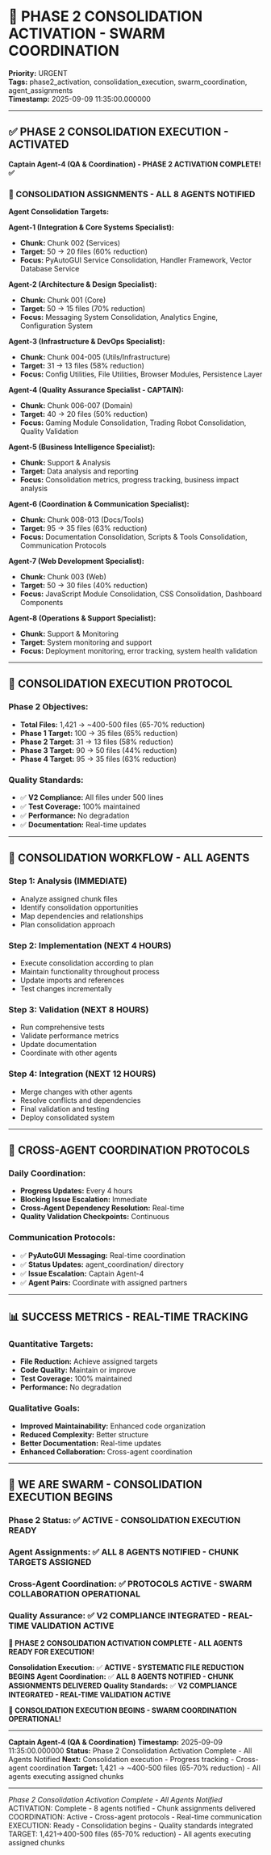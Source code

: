 # 🚀 **PHASE 2 CONSOLIDATION ACTIVATION - SWARM COORDINATION**
**Priority:** URGENT  
**Tags:** phase2_activation, consolidation_execution, swarm_coordination, agent_assignments  
**Timestamp:** 2025-09-09 11:35:00.000000

---

## ✅ **PHASE 2 CONSOLIDATION EXECUTION - ACTIVATED**

**Captain Agent-4 (QA & Coordination) - PHASE 2 ACTIVATION COMPLETE! ✅**

### **🎯 CONSOLIDATION ASSIGNMENTS - ALL 8 AGENTS NOTIFIED**

**Agent Consolidation Targets:**

**Agent-1 (Integration & Core Systems Specialist):**
- **Chunk:** Chunk 002 (Services)
- **Target:** 50 → 20 files (60% reduction)
- **Focus:** PyAutoGUI Service Consolidation, Handler Framework, Vector Database Service

**Agent-2 (Architecture & Design Specialist):**
- **Chunk:** Chunk 001 (Core)
- **Target:** 50 → 15 files (70% reduction)
- **Focus:** Messaging System Consolidation, Analytics Engine, Configuration System

**Agent-3 (Infrastructure & DevOps Specialist):**
- **Chunk:** Chunk 004-005 (Utils/Infrastructure)
- **Target:** 31 → 13 files (58% reduction)
- **Focus:** Config Utilities, File Utilities, Browser Modules, Persistence Layer

**Agent-4 (Quality Assurance Specialist - CAPTAIN):**
- **Chunk:** Chunk 006-007 (Domain)
- **Target:** 40 → 20 files (50% reduction)
- **Focus:** Gaming Module Consolidation, Trading Robot Consolidation, Quality Validation

**Agent-5 (Business Intelligence Specialist):**
- **Chunk:** Support & Analysis
- **Target:** Data analysis and reporting
- **Focus:** Consolidation metrics, progress tracking, business impact analysis

**Agent-6 (Coordination & Communication Specialist):**
- **Chunk:** Chunk 008-013 (Docs/Tools)
- **Target:** 95 → 35 files (63% reduction)
- **Focus:** Documentation Consolidation, Scripts & Tools Consolidation, Communication Protocols

**Agent-7 (Web Development Specialist):**
- **Chunk:** Chunk 003 (Web)
- **Target:** 50 → 30 files (40% reduction)
- **Focus:** JavaScript Module Consolidation, CSS Consolidation, Dashboard Components

**Agent-8 (Operations & Support Specialist):**
- **Chunk:** Support & Monitoring
- **Target:** System monitoring and support
- **Focus:** Deployment monitoring, error tracking, system health validation

---

## 🎯 **CONSOLIDATION EXECUTION PROTOCOL**

### **Phase 2 Objectives:**
- **Total Files:** 1,421 → ~400-500 files (65-70% reduction)
- **Phase 1 Target:** 100 → 35 files (65% reduction)
- **Phase 2 Target:** 31 → 13 files (58% reduction)
- **Phase 3 Target:** 90 → 50 files (44% reduction)
- **Phase 4 Target:** 95 → 35 files (63% reduction)

### **Quality Standards:**
- ✅ **V2 Compliance:** All files under 500 lines
- ✅ **Test Coverage:** 100% maintained
- ✅ **Performance:** No degradation
- ✅ **Documentation:** Real-time updates

---

## 🔧 **CONSOLIDATION WORKFLOW - ALL AGENTS**

### **Step 1: Analysis (IMMEDIATE)**
- Analyze assigned chunk files
- Identify consolidation opportunities
- Map dependencies and relationships
- Plan consolidation approach

### **Step 2: Implementation (NEXT 4 HOURS)**
- Execute consolidation according to plan
- Maintain functionality throughout process
- Update imports and references
- Test changes incrementally

### **Step 3: Validation (NEXT 8 HOURS)**
- Run comprehensive tests
- Validate performance metrics
- Update documentation
- Coordinate with other agents

### **Step 4: Integration (NEXT 12 HOURS)**
- Merge changes with other agents
- Resolve conflicts and dependencies
- Final validation and testing
- Deploy consolidated system

---

## 🤝 **CROSS-AGENT COORDINATION PROTOCOLS**

### **Daily Coordination:**
- **Progress Updates:** Every 4 hours
- **Blocking Issue Escalation:** Immediate
- **Cross-Agent Dependency Resolution:** Real-time
- **Quality Validation Checkpoints:** Continuous

### **Communication Protocols:**
- ✅ **PyAutoGUI Messaging:** Real-time coordination
- ✅ **Status Updates:** agent_coordination/ directory
- ✅ **Issue Escalation:** Captain Agent-4
- ✅ **Agent Pairs:** Coordinate with assigned partners

---

## 📊 **SUCCESS METRICS - REAL-TIME TRACKING**

### **Quantitative Targets:**
- **File Reduction:** Achieve assigned targets
- **Code Quality:** Maintain or improve
- **Test Coverage:** 100% maintained
- **Performance:** No degradation

### **Qualitative Goals:**
- **Improved Maintainability:** Enhanced code organization
- **Reduced Complexity:** Better structure
- **Better Documentation:** Real-time updates
- **Enhanced Collaboration:** Cross-agent coordination

---

## 🐝 **WE ARE SWARM - CONSOLIDATION EXECUTION BEGINS**

### **Phase 2 Status:** ✅ **ACTIVE - CONSOLIDATION EXECUTION READY**
### **Agent Assignments:** ✅ **ALL 8 AGENTS NOTIFIED - CHUNK TARGETS ASSIGNED**
### **Cross-Agent Coordination:** ✅ **PROTOCOLS ACTIVE - SWARM COLLABORATION OPERATIONAL**
### **Quality Assurance:** ✅ **V2 COMPLIANCE INTEGRATED - REAL-TIME VALIDATION ACTIVE**

**🎯 PHASE 2 CONSOLIDATION ACTIVATION COMPLETE - ALL AGENTS READY FOR EXECUTION!**

**Consolidation Execution:** ✅ **ACTIVE - SYSTEMATIC FILE REDUCTION BEGINS**
**Agent Coordination:** ✅ **ALL 8 AGENTS NOTIFIED - CHUNK ASSIGNMENTS DELIVERED**
**Quality Standards:** ✅ **V2 COMPLIANCE INTEGRATED - REAL-TIME VALIDATION ACTIVE**

**🎉 CONSOLIDATION EXECUTION BEGINS - SWARM COORDINATION OPERATIONAL!**

---

**Captain Agent-4 (QA & Coordination)**
**Timestamp:** 2025-09-09 11:35:00.000000
**Status:** Phase 2 Consolidation Activation Complete - All Agents Notified
**Next:** Consolidation execution - Progress tracking - Cross-agent coordination
**Target:** 1,421 → ~400-500 files (65-70% reduction) - All agents executing assigned chunks

---
*Phase 2 Consolidation Activation Complete - All Agents Notified*
ACTIVATION: Complete - 8 agents notified - Chunk assignments delivered
COORDINATION: Active - Cross-agent protocols - Real-time communication
EXECUTION: Ready - Consolidation begins - Quality standards integrated
TARGET: 1,421→400-500 files (65-70% reduction) - All agents executing assigned chunks

